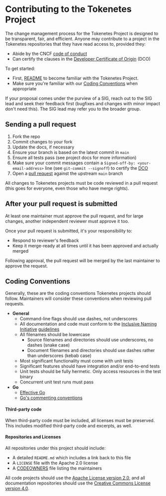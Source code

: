 # Contributing to the Tokenetes Project

The change management process for the Tokenetes Project is designed to be transparent, fair, and
efficient. Anyone may contribute to a project in the Tokenetes repositories that they have read access
to, provided they:

* Abide by the CNCF [code of conduct](/CODE-OF-CONDUCT.md)
* Can certify the clauses in the [Developer Certificate of Origin](/DCO) (DCO)

To get started:

* First, [README](/README.md) to become familiar with the Tokenetes Project.
* Make sure you're familiar with our [Coding Conventions](#conventions) when appropriate

If your proposal comes under the purview of a SIG, reach out to the SIG lead and seek their feedback
first (bugfixes and changes with minor impact don't need this). The SIG lead may refer you to the
broader group.

## Sending a pull request

1. Fork the repo
1. Commit changes to your fork
1. Update the docs, if necessary
1. Ensure your branch is based on the latest commit in `main`
1. Ensure all tests pass (see project docs for more information)
2. Make sure your commit messages contain a `Signed-off-by: <your-email-address>` line (see `git-commit --signoff`) to certify the [DCO](/DCO)
1. Open a [pull request](https://help.github.com/articles/creating-a-pull-request-from-a-fork/)
  against the upstream `main` branch

All changes to Tokenetes projects must be code reviewed in a pull request (this goes for everyone, even
those who have merge rights).

## After your pull request is submitted

At least one maintainer must approve the pull request, and for large
changes, another independent reviewer must approve it too.

Once your pull request is submitted, it's your responsibility to:

* Respond to reviewer's feedback
* Keep it merge-ready at all times until it has been approved and actually merged

Following approval, the pull request will be merged by the last maintainer to approve the request.

## Coding Conventions <a name="conventions"></a>

Generally, these are the coding conventions Tokenetes projects should follow. Maintainers will consider
these conventions when reviewing pull requests.

* **General**
  * Command-line flags should use dashes, not underscores
  * All documentation and code must conform to the [Inclusive Naming Initiative](https://inclusivenaming.org) [guidelines](https://inclusivenaming.org/language/word-list/)
  * All filenames should be lowercase
    * Source filenames and directories should use underscores, no dashes (snake case)
    * Document filenames and directories should use dashes rather than underscores (kebab case)
  * Most significant functionality must come with unit tests
  * Significant features should have integration and/or end-to-end tests
  * Unit tests should be fully hermetic. Only access resources in the test binary
  * Concurrent unit test runs must pass
* **Go**
  * [Effective Go](https://golang.org/doc/effective_go.html)
  * [Go's commenting conventions](http://blog.golang.org/godoc-documenting-go-code)

#### Third-party code

When third-party code must be included, all licenses must be preserved. This includes modified
third-party code and excerpts, as well.

#### Repositories and Licenses

All repositories under this project should include:

* A detailed `README.md` which includes a link back to this file
* A `LICENSE` file with the Apache 2.0 license
* A [CODEOWNERS](https://help.github.com/articles/about-codeowners/) file listing the maintainers

All code projects should use the [Apache License version
2.0](https://www.apache.org/licenses/LICENSE-2.0), and all documentation repositories should use the
[Creative Commons License version 4.0](https://creativecommons.org/licenses/by/4.0/legalcode).
